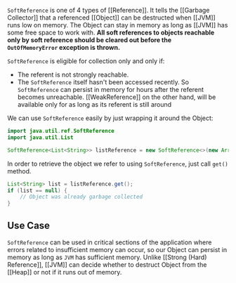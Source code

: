 `SoftReference` is one of 4 types of [[Reference]]. It tells the [[Garbage Collector]] that a referenced [[Object]] can be destructed when [[JVM]] runs low on memory. The Object can stay in memory as long as [[JVM]] has some free space to work with. **All soft references to objects reachable only by soft reference should be cleared out before the `OutOfMemoryError` exception is thrown.**

`SoftReference` is eligible for collection only and only if:
- The referent is not strongly reachable.
- The `SoftReference` itself hasn't been accessed recently.
So `SoftReference` can persist in memory for hours after the referent becomes unreachable. [[WeakReference]] on the other hand, will be available only for as long as its referent is still around

We can use `SoftReference` easily by just wrapping it around the Object:

```java
import java.util.ref.SoftReference
import java.util.List

SoftReference<List<String>> listReference = new SoftReference<>(new ArrayList<String>());
```

In order to retrieve the object we refer to using `SoftReference`, just call `get()` method.

```java
List<String> list = listReference.get();
if (list == null) {
	// Object was already garbage collected
}
```

## Use Case
`SoftReference` can be used in critical sections of the application where errors related to insufficient memory can occur, so our Object can persist in memory as long as `JVM` has sufficient memory. Unlike [[Strong (Hard) Reference]], [[JVM]] can decide whether to destruct Object from the [[Heap]] or not if it runs out of memory.